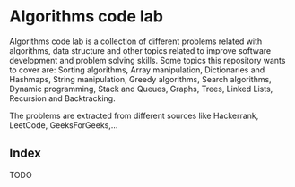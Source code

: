 # Algorithms code lab

Algorithms code lab is a collection of different problems related with algorithms, data structure and other topics
related to improve software development and problem solving skills. Some topics this repository wants to cover are:
Sorting algorithms, Array manipulation, Dictionaries and Hashmaps, String manipulation, Greedy algorithms, Search
algorithms, Dynamic programming, Stack and Queues, Graphs, Trees, Linked Lists, Recursion and Backtracking.

The problems are extracted from different sources like Hackerrank, LeetCode, GeeksForGeeks,...

## Index

TODO
